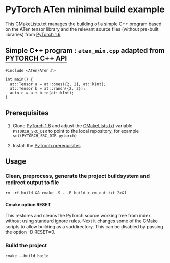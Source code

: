 # PyTorch ATen minimal build example 

This CMakeLists.txt manages the building of a simple C++ program based on the ATen tensor library and the relevant source files (without pre-built libraries) from [PyTorch 1.6](https://github.com/pytorch/pytorch/tree/1.6)

## Simple C++ program : `aten_min.cpp` adapted from [PYTORCH C++ API](https://pytorch.org/cppdocs/)

    #include <ATen/ATen.h>

    int main() {
      at::Tensor a = at::ones({2, 2}, at::kInt);
      at::Tensor b = at::randn({2, 2});
      auto c = a + b.to(at::kInt);
    }

## Prerequisites

1. Clone [PyTorch 1.6](https://github.com/pytorch/pytorch/tree/1.6) and adjust the [CMakeLists.txt](CMakeLists.txt) variable `PYTORCH_SRC_DIR` to point to the local repository, for example `set(PYTORCH_SRC_DIR pytorch)`

2. Install the [PyTorch prerequisites](https://github.com/pytorch/pytorch/tree/1.6#from-source)

## Usage
### Clean, preprocess, generate the project buildsystem and redirect output to file

    rm -rf build && cmake -S . -B build > cm_out.txt 2>&1

#### Cmake option RESET

This restores and cleans the PyTorch source working tree from index without using standard ignore rules. Next it changes some of the CMake scripts to allow building as a suddirectory. This can be disabled by passing the option -D RESET=0.

### Build the project

    cmake --build build
